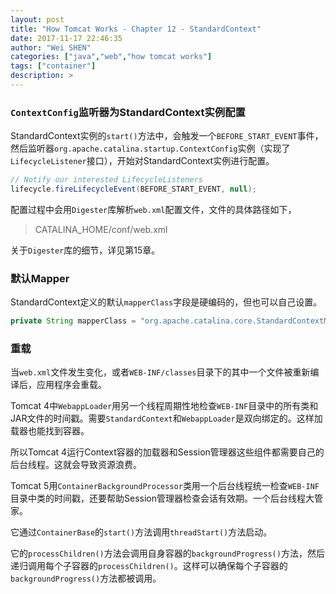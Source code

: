 ```yaml
---
layout: post
title: "How Tomcat Works - Chapter 12 - StandardContext"
date: 2017-11-17 22:46:35
author: "Wei SHEN"
categories: ["java","web","how tomcat works"]
tags: ["container"]
description: >
---
```


### `ContextConfig`监听器为StandardContext实例配置
StandardContext实例的`start()`方法中，会触发一个`BEFORE_START_EVENT`事件，然后监听器`org.apache.catalina.startup.ContextConfig`实例（实现了`LifecycleListener`接口），开始对StandardContext实例进行配置。
```java
// Notify our interested LifecycleListeners
lifecycle.fireLifecycleEvent(BEFORE_START_EVENT, null);
```

配置过程中会用`Digester`库解析`web.xml`配置文件，文件的具体路径如下，
> CATALINA_HOME/conf/web.xml

关于`Digester`库的细节，详见第15章。

### 默认Mapper
StandardContext定义的默认`mapperClass`字段是硬编码的，但也可以自己设置。
```java
private String mapperClass = "org.apache.catalina.core.StandardContextMapper";
```

### 重载
当`web.xml`文件发生变化，或者`WEB-INF/classes`目录下的其中一个文件被重新编译后，应用程序会重载。

Tomcat 4中`WebappLoader`用另一个线程周期性地检查`WEB-INF`目录中的所有类和JAR文件的时间戳。需要`StandardContext`和`WebappLoader`是双向绑定的。这样加载器也能找到容器。

所以Tomcat 4运行Context容器的加载器和Session管理器这些组件都需要自己的后台线程。这就会导致资源浪费。

Tomcat 5用`ContainerBackgroundProcessor`类用一个后台线程统一检查`WEB-INF`目录中类的时间戳，还要帮助Session管理器检查会话有效期。一个后台线程大管家。

它通过`ContainerBase`的`start()`方法调用`threadStart()`方法启动。

它的`processChildren()`方法会调用自身容器的`backgroundProgress()`方法，然后递归调用每个子容器的`processChildren()`。这样可以确保每个子容器的`backgroundProgress()`方法都被调用。
